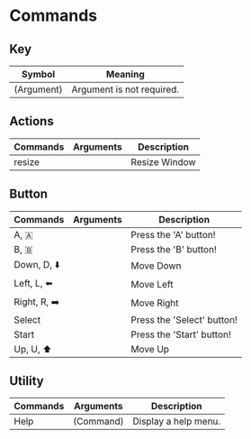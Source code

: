 # Commands

## Key 
| Symbol      | Meaning                        |
| ----------- | ------------------------------ |
| (Argument)  | Argument is not required.      |

## Actions
| Commands | Arguments | Description   |
| -------- | --------- | ------------- |
| resize   |           | Resize Window |

## Button
| Commands     | Arguments | Description                |
| ------------ | --------- | -------------------------- |
| A, 🇦        |           | Press the 'A' button!      |
| B, 🇧        |           | Press the 'B' button!      |
| Down, D, ⬇️  |           | Move Down                  |
| Left, L, ⬅️  |           | Move Left                  |
| Right, R, ➡️ |           | Move Right                 |
| Select       |           | Press the 'Select' button! |
| Start        |           | Press the 'Start' button!  |
| Up, U, ⬆️    |           | Move Up                    |

## Utility
| Commands | Arguments | Description          |
| -------- | --------- | -------------------- |
| Help     | (Command) | Display a help menu. |

